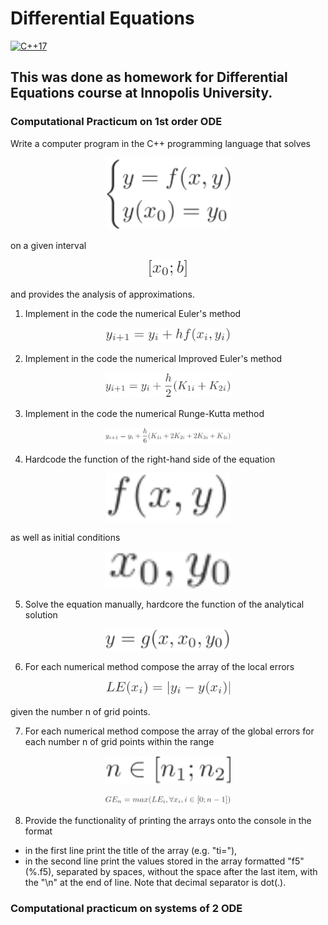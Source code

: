 # Differential Equations

[![C++17](https://img.shields.io/badge/C%2B%2B-17-blue.svg)](https://en.cppreference.com/w/cpp/17)

## This was done as homework for Differential Equations course at Innopolis University.

### Computational Practicum on 1st order ODE
Write a computer program in the C++ programming language that solves

<p align="center">
  <img src="./readme-files/task1.svg" alt="Equation 1" width="200px">
</p>

on a given interval

<p align="center">
  <img src="./readme-files/task1_interval.svg" alt="Interval for equation 1">
</p>

and provides the analysis of approximations.

1. Implement in the code the numerical Euler's method
<p align="center">
  <img src="./readme-files/task1_point_1.svg" alt="Task 1 Point 1" width="200px">
</p>

2. Implement in the code the numerical Improved Euler's method
<p align="center">
  <img src="./readme-files/task1_point_2.svg" alt="Task 1 Point 2" width="200px">
</p>

3. Implement in the code the numerical Runge-Kutta method
<p align="center">
  <img src="./readme-files/task1_point_3.svg" alt="Task 1 Point 3" width="200px">
</p>

4. Hardcode the function of the right-hand side of the equation
<p align="center">
  <img src="./readme-files/task1_point_4_1.svg" alt="Task 1 Point 4_1" width="200px">
</p>
as well as initial conditions
<p align="center">
  <img src="./readme-files/task1_point_4_2.svg" alt="Task 1 Point 4_2" width="200px">
</p>

5. Solve the equation manually, hardcore the function of the analytical solution
<p align="center">
  <img src="./readme-files/task1_point_5.svg" alt="Task 1 Point 5" width="200px">
</p>

6. For each numerical method compose the array of the local errors
<p align="center">
  <img src="./readme-files/task1_point_6.svg" alt="Task 1 Point 6" width="200px">
</p>
given the number n of grid points.

7. For each numerical method compose the array of the global errors for each number n of grid points within the range
<p align="center">
  <img src="./readme-files/task1_point_7_1.svg" alt="Task 1 Point 4_1" width="200px">
</p>
<p align="center">
  <img src="./readme-files/task1_point_7_2.svg" alt="Task 1 Point 4_2" width="200px">
</p>

8. Provide the functionality of printing the arrays onto the console in the format
* in the first line print the title of the array (e.g. "ti="),
* in the second line print the values stored in the array formatted "f5" (%.f5), separated by spaces, without the space after the last item, with the "\n" at the end of line. Note that decimal separator is dot(.).

### Computational practicum on systems of 2 ODE
